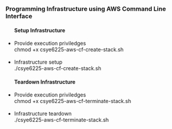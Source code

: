 <h3>Programming Infrastructure using AWS Command Line Interface</h3>
<ul>
<h4> Setup Infrastructure</h4>
<li>
Provide execution priviledges <br>
chmod +x csye6225-aws-cf-create-stack.sh
</li><br>
<li>
Infrastructure setup<br>
./csye6225-aws-cf-create-stack.sh
</li>

<h4> Teardown Infrastructure</h4>
<li>
Provide execution priviledges <br>
chmod +x csye6225-aws-cf-terminate-stack.sh
</li><br>
<li>
Infrastructure teardown<br>
./csye6225-aws-cf-terminate-stack.sh
</li>
</ul>
